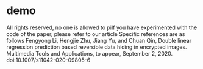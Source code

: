 # demo
All rights reserved, no one is allowed to piIf you have experimented with the code of the paper, please refer to our article
Specific references are as follows
Fengyong Li, Hengjie Zhu, Jiang Yu, and Chuan Qin, Double linear regression prediction based reversible data hiding in encrypted images. Multimedia Tools and Applications, to appear, September 2, 2020. doi:10.1007/s11042-020-09805-6
